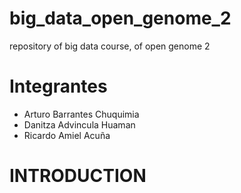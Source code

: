 # big_data_open_genome_2
repository of big data course, of open genome 2

# Integrantes
- Arturo Barrantes Chuquimia
- Danitza Advincula Huaman
- Ricardo Amiel Acuña 

# INTRODUCTION